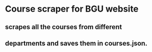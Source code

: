 # Course scraper for BGU website
## scrapes all the courses from different
## departments and saves them in courses.json.